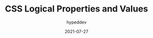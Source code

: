 ---
author: hypeddev
date: 2021-07-27
publisher: css
tags:
  - css
  - logical-properties
target_url: https://css-tricks.com/css-logical-properties-and-values/
title: CSS Logical Properties and Values
---